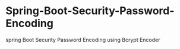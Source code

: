 # Spring-Boot-Security-Password-Encoding
spring Boot Security Password Encoding using Bcrypt Encoder
